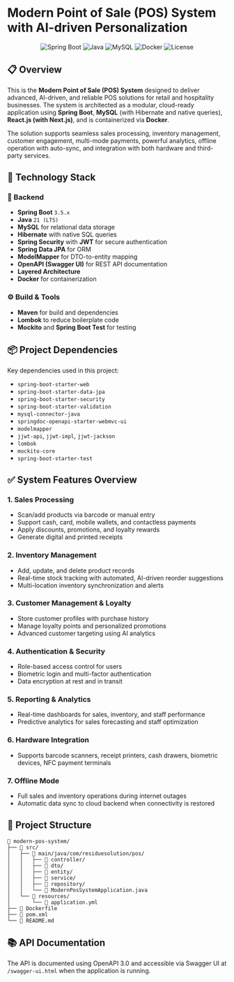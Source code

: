 # Modern Point of Sale (POS) System with AI-driven Personalization

<div align="center">
  <img src="https://img.shields.io/badge/Spring%20Boot-3.5.x-brightgreen" alt="Spring Boot">
  <img src="https://img.shields.io/badge/Java-21%20(LTS)-blue" alt="Java">
  <img src="https://img.shields.io/badge/MySQL-8.0+-orange" alt="MySQL">
  <img src="https://img.shields.io/badge/Docker-Containerized-2496ED" alt="Docker">
  <img src="https://img.shields.io/badge/License-MIT-yellow" alt="License">
</div>

## 📋 Overview

This is the **Modern Point of Sale (POS) System** designed to deliver advanced, AI-driven, and reliable POS solutions for retail and hospitality businesses. The system is architected as a modular, cloud-ready application using **Spring Boot**, **MySQL** (with Hibernate and native queries), **React.js (with Next.js)**, and is containerized via **Docker**.

The solution supports seamless sales processing, inventory management, customer engagement, multi-mode payments, powerful analytics, offline operation with auto-sync, and integration with both hardware and third-party services.

## 🚀 Technology Stack

### 🔧 Backend
- **Spring Boot** `3.5.x`
- **Java** `21 (LTS)`
- **MySQL** for relational data storage
- **Hibernate** with native SQL queries
- **Spring Security** with **JWT** for secure authentication
- **Spring Data JPA** for ORM
- **ModelMapper** for DTO-to-entity mapping
- **OpenAPI (Swagger UI)** for REST API documentation
- **Layered Architecture**
- **Docker** for containerization

### ⚙️ Build & Tools
- **Maven** for build and dependencies
- **Lombok** to reduce boilerplate code
- **Mockito** and **Spring Boot Test** for testing

## 📦 Project Dependencies

Key dependencies used in this project:
- `spring-boot-starter-web`
- `spring-boot-starter-data-jpa`
- `spring-boot-starter-security`
- `spring-boot-starter-validation`
- `mysql-connector-java`
- `springdoc-openapi-starter-webmvc-ui`
- `modelmapper`
- `jjwt-api`, `jjwt-impl`, `jjwt-jackson`
- `lombok`
- `mockito-core`
- `spring-boot-starter-test`

## ✅ System Features Overview

### 1. Sales Processing
- Scan/add products via barcode or manual entry
- Support cash, card, mobile wallets, and contactless payments
- Apply discounts, promotions, and loyalty rewards
- Generate digital and printed receipts

### 2. Inventory Management
- Add, update, and delete product records
- Real-time stock tracking with automated, AI-driven reorder suggestions
- Multi-location inventory synchronization and alerts

### 3. Customer Management & Loyalty
- Store customer profiles with purchase history
- Manage loyalty points and personalized promotions
- Advanced customer targeting using AI analytics

### 4. Authentication & Security
- Role-based access control for users
- Biometric login and multi-factor authentication
- Data encryption at rest and in transit

### 5. Reporting & Analytics
- Real-time dashboards for sales, inventory, and staff performance
- Predictive analytics for sales forecasting and staff optimization

### 6. Hardware Integration
- Supports barcode scanners, receipt printers, cash drawers, biometric devices, NFC payment terminals

### 7. Offline Mode
- Full sales and inventory operations during internet outages
- Automatic data sync to cloud backend when connectivity is restored

## 📂 Project Structure

```
📂 modern-pos-system/
├── 📂 src/
│   ├── 📂 main/java/com/residuesolution/pos/
│   │   ├── 📂 controller/
│   │   ├── 📂 dto/
│   │   ├── 📂 entity/
│   │   ├── 📂 service/
│   │   ├── 📂 repository/
│   │   └── 📄 ModernPosSystemApplication.java
│   └── 📂 resources/
│       └── 📄 application.yml
├── 📄 Dockerfile
├── 📄 pom.xml
└── 📄 README.md
```
## 📚 API Documentation

The API is documented using OpenAPI 3.0 and accessible via Swagger UI at `/swagger-ui.html` when the application is running.
